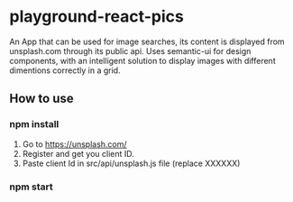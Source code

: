 # playground-react-pics

  An App that can be used for image searches, its content is displayed from unsplash.com through its public api.
  Uses semantic-ui for design components, with an intelligent solution to display images with different dimentions correctly in a grid.
  
  
## How to use
### npm install
   1. Go to https://unsplash.com/
   2. Register and get you client ID.
   3. Paste client Id in src/api/unsplash.js file (replace XXXXXX)

### npm start 
